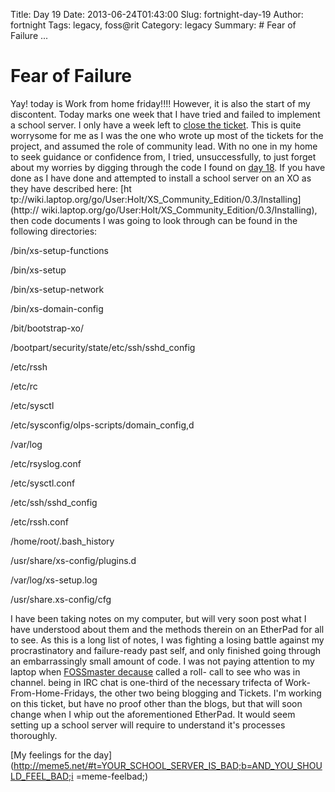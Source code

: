 Title: Day 19
Date: 2013-06-24T01:43:00
Slug: fortnight-day-19
Author: fortnight
Tags: legacy, foss@rit
Category: legacy
Summary: # Fear of Failure ... 

# Fear of Failure

Yay! today is Work from home friday!!!! However, it is also the start of my
discontent. Today marks one week that I have tried and failed to implement a
school server. I only have a week left to [close the
ticket](https://github.com/FOSSRIT/lemonade-stand/issues/2). This is quite
worrysome for me as I was the one who wrote up most of the tickets for the
project, and assumed the role of community lead. With no one in my home to
seek guidance or confidence from, I tried, unsuccessfully, to just forget
about my worries by digging through the code I found on [day
18](http://foss.rit.edu/node/523). If you have done as I have done and
attempted to install a school server on an XO as they have described here: [ht
tp://wiki.laptop.org/go/User:Holt/XS_Community_Edition/0.3/Installing](http://
wiki.laptop.org/go/User:Holt/XS_Community_Edition/0.3/Installing), then code
documents I was going to look through can be found in the following
directories:

/bin/xs-setup-functions

/bin/xs-setup

/bin/xs-setup-network

/bin/xs-domain-config

/bit/bootstrap-xo/

/bootpart/security/state/etc/ssh/sshd_config

/etc/rssh

/etc/rc

/etc/sysctl

/etc/sysconfig/olps-scripts/domain_config,d

/var/log

/etc/rsyslog.conf

/etc/sysctl.conf

/etc/ssh/sshd_config

/etc/rssh.conf

/home/root/.bash_history

/usr/share/xs-config/plugins.d

/var/log/xs-setup.log

/usr/share.xs-config/cfg

I have been taking notes on my computer, but will very soon post what I have
understood about them and the methods therein on an EtherPad for all to see.
As this is a long list of notes, I was fighting a losing battle against my
procrastinatory and failure-ready past self, and only finished going through
an embarrassingly small amount of code. I was not paying attention to my
laptop when [FOSSmaster decause](https://github.com/decause) called a roll-
call to see who was in channel. being in IRC chat is one-third of the
necessary trifecta of Work-From-Home-Fridays, the other two being blogging and
Tickets. I'm working on this ticket, but have no proof other than the blogs,
but that will soon change when I whip out the aforementioned EtherPad. It
would seem setting up a school server will require to understand it's
processes thoroughly.

[My feelings for the
day](http://meme5.net/#t=YOUR_SCHOOL_SERVER_IS_BAD;b=AND_YOU_SHOULD_FEEL_BAD;i
=meme-feelbad;)


